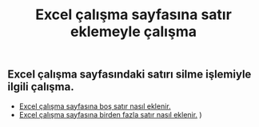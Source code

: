 ﻿---
title: Excel çalışma sayfasına satır eklemeyle çalışma
second_title: Aspose.Cells Cloud Documen
linktitle: Reklam
type: docs
url: /tr/rows/add/
keywords: Working with adding row on an Excel worksheet. How to add rows on an Excel worksheet
description: Aspose.Cells Cloud REST API, Excel çalışma sayfasına satır eklemeyi destekler. SDK, çeşitli geliştirme dillerini destekler. Bunlara Android, C#, Go, Java, NodeJS, Perl, PHP, Python, Ruby ve swift dahildir
weight: 20
kwords: Excel, Office Bulut, REST API, Elektronik Tablo, PDF, CSV, Json, Markdown, Excel çalışma sayfasına satır eklemeyle çalışma
---
## Excel çalışma sayfasındaki satırı silme işlemiyle ilgili çalışma.

- [Excel çalışma sayfasına boş satır nasıl eklenir.](/cells/tr/rows/add/row/) 
- [Excel çalışma sayfasına birden fazla satır nasıl eklenir.](/cells/tr/rows/add/rows/) ) 
